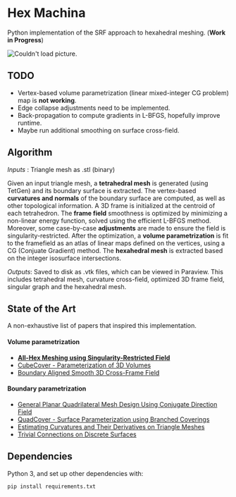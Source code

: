  Hex Machina
==============
Python implementation of the SRF approach to hexahedral meshing. (**Work in Progress**)

![Couldn't load picture.](https://github.com/dnkrtz/HexMachina/blob/master/img/.flow_wtext.jpg "Meshing Progression")


TODO
-----
- Vertex-based volume parametrization (linear mixed-integer CG problem) map is **not working**.
- Edge collapse adjustments need to be implemented.
- Back-propagation to compute gradients in L-BFGS, hopefully improve runtime.
- Maybe run additional smoothing on surface cross-field.

Algorithm
-----------
*Inputs* : Triangle mesh as .stl (binary)

Given an input triangle mesh, a **tetrahedral mesh** is generated (using TetGen) and its boundary surface is extracted. The vertex-based **curvatures and normals** of the boundary surface are computed, as well as other topological information. A 3D frame is initialized at the centroid of each tetrahedron. The **frame field** smoothness is optimized by minimizing a non-linear energy function, solved using the efficient L-BFGS method. Moreover, some case-by-case **adjustments** are made to ensure the field is singularity-restricted. After the optimization, a **volume parametrization** is fit to the framefield as an atlas of linear maps defined on the vertices, using a CG (Conjuate Gradient) method. The **hexahedral mesh** is extracted based on the integer isosurface intersections.

*Outputs*: Saved to disk as .vtk files, which can be viewed in Paraview. This includes tetrahedral mesh, curvature cross-field, optimized 3D frame field, singular graph and the hexahedral mesh.

State of the Art
-----------
A non-exhaustive list of papers that inspired this implementation.

#### Volume parametrization
 - [**All-Hex Meshing using Singularity-Restricted Field**](http://i.cs.hku.hk/~wenping/allhex.pdf)
 - [CubeCover - Parameterization of 3D Volumes](http://www.mi.fu-berlin.de/en/math/groups/ag-geom/publications/db/2011_Nieser-Reitebuch-Polthier_CubeCover.pdf)
 - [Boundary Aligned Smooth 3D Cross-Frame Field](http://www.cad.zju.edu.cn/home/hj/11/3D-cross-frame.pdf)

#### Boundary parametrization
 - [General Planar Quadrilateral Mesh Design Using Conjugate Direction Field](http://research.microsoft.com/en-us/UM/people/yangliu/publication/CDF.pdf)
 - [QuadCover - Surface Parameterization using Branched Coverings](http://www.mi.fu-berlin.de/en/math/groups/ag-geom/publications/db/KNP07-QuadCover.pdf)
 - [Estimating Curvatures and Their Derivatives on Triangle Meshes](http://gfx.cs.princeton.edu/pubs/_2004_ECA/curvpaper.pdf)
 - [Trivial Connections on Discrete Surfaces](http://www.multires.caltech.edu/pubs/Connections.pdf)

Dependencies
-------------
Python 3, and set up other dependencies with:

    pip install requirements.txt
